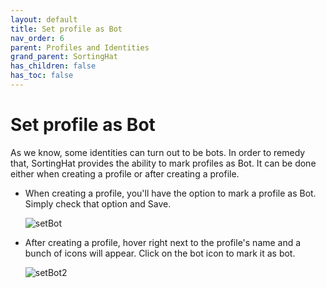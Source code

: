 ```yaml
---
layout: default
title: Set profile as Bot
nav_order: 6
parent: Profiles and Identities
grand_parent: SortingHat
has_children: false
has_toc: false
---
```


# Set profile as Bot

As we know, some identities can turn out to be bots. In order to remedy that,
SortingHat provides the ability to mark profiles as Bot. It can be done either
when creating a profile or after creating a profile.

- When creating a profile, you'll have the option to mark a profile as Bot.
  Simply check that option and Save.
  
    ![setBot](../assets/set-bot.png)

- After creating a profile, hover right next to the profile's name and a bunch
  of icons will appear. Click on the bot icon to mark it as bot.

    ![setBot2](../assets/set-diff-bot.png)